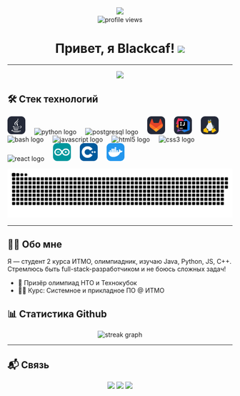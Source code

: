 <div id="header" align="center">
  <img src="https://media3.giphy.com/media/v1.Y2lkPTc5MGI3NjExcmN1bXlpaHZ1a2hkNnltZ2ZreDhlZ3J4ZjlrZmJhcXpvMndyb3diZSZlcD12MV9pbnRlcm5hbF9naWZfYnlfaWQmY3Q9Zw/78XCFBGOlS6keY1Bil/giphy.gif" width="120"/>
</div>

<div align="center">
  <img src="https://komarev.com/ghpvc/?username=Blackcaf&style=flat-square&color=blue" alt="profile views"/>
</div>

<h1 align="center">
  Привет, я Blackcaf! <img src="https://media.giphy.com/media/hvRJCLFzcasrR4ia7z/giphy.gif" width="30"/>
</h1>

---

<p align="center">
  <img src="https://readme-typing-svg.herokuapp.com?font=Fira+Code&weight=500&pause=1000&color=5AF73F&center=true&vCenter=true&width=435&lines=Welcome+to+my+repository;I'm+a+student+of+ITMO;Here+are+my+projects+;I+hope+this+helps+you" />
</p>

## 🛠️ Стек технологий

<div align="left">
  <img src="https://github.com/tandpfun/skill-icons/raw/main/icons/Java-Dark.svg" height="40" alt="java logo"/>
  <img width="12"/>
  <img src="https://skillicons.dev/icons?i=py" height="40" alt="python logo"/>
  <img width="12"/>
  <img src="https://skillicons.dev/icons?i=postgres" height="40" alt="postgresql logo"/>
  <img width="12"/>
  <img src="https://github.com/tandpfun/skill-icons/raw/main/icons/GitLab-Dark.svg" height="40" alt="gitlab logo"/>
  <img width="12"/>
  <img src="https://github.com/tandpfun/skill-icons/raw/main/icons/Idea-Dark.svg" height="40" alt="idea logo"/>
  <img width="12"/>
  <img src="https://github.com/tandpfun/skill-icons/raw/main/icons/Linux-Dark.svg" height="40" alt="linux logo"/>
  <img width="12"/>
  <img src="https://cdn.simpleicons.org/gnubash/4EAA25" height="40" alt="bash logo"/>
  <img width="12"/>
  <img src="https://cdn.jsdelivr.net/gh/devicons/devicon/icons/javascript/javascript-original.svg" height="40" alt="javascript logo"/>
  <img width="12"/>
  <img src="https://cdn.jsdelivr.net/gh/devicons/devicon/icons/html5/html5-original.svg" height="40" alt="html5 logo"/>
  <img width="12"/>
  <img src="https://cdn.jsdelivr.net/gh/devicons/devicon/icons/css3/css3-original.svg" height="40" alt="css3 logo"/>
  <img width="12"/>
  <img src="https://cdn.jsdelivr.net/gh/devicons/devicon/icons/react/react-original.svg" height="40" alt="react logo"/>
  <img width="12"/>
  <img src="https://github.com/tandpfun/skill-icons/raw/main/icons/Arduino.svg" height="40" alt="Arduino logo"/>
  <img width="12"/>
  <img src="https://github.com/tandpfun/skill-icons/raw/main/icons/CPP.svg" height="40" alt="c++ logo"/>
  <img width="12"/>
  <img src="https://github.com/tandpfun/skill-icons/raw/main/icons/Docker.svg" height="40" alt="Docker logo"/>
</div>

<p align="center">
 <img width="600" src="github-snake.svg" alt="snake"/>
</p>

---

## 🧑‍💻 Обо мне

Я — студент 2 курса ИТМО, олимпиадник, изучаю Java, Python, JS, C++. Стремлюсь быть full-stack-разработчиком и не боюсь сложных задач!

- 🏅 Призёр олимпиад НТО и Технокубок
- 👨‍🎓 Курс: Системное и прикладное ПО @ ИТМО

## 📊 Статистика Github

<div align="center">
  <img src="https://streak-stats.demolab.com?user=Blackcaf&locale=en&mode=daily&theme=dark&hide_border=false&border_radius=5&order=3" height="220" alt="streak graph"/>
</div>

---

## 📬 Связь

<div align="center">
  <a href="https://t.me/NL_SHAKAL"><img src="https://img.shields.io/badge/Telegram-blue?style=for-the-badge&logo=telegram&logoColor=white"/></a>
  <a href="mailto:daniilmantus@gmail.com"><img src="https://img.shields.io/badge/Gmail-red?style=for-the-badge&logo=gmail&logoColor=white"/></a>
  <a href="https://m.vk.com/dmantush"><img src="https://img.shields.io/badge/VK-blue?style=for-the-badge&logo=vk&logoColor=white"/></a>
</div>
